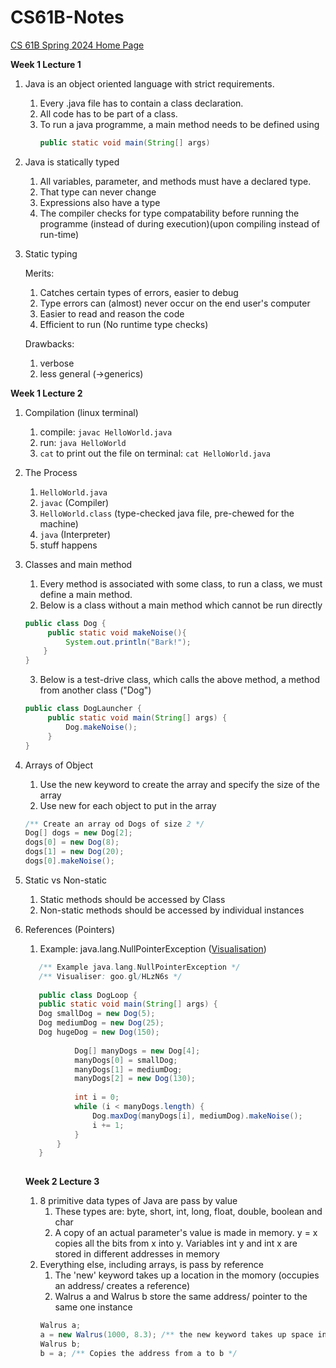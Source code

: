 # CS61B-Notes
[CS 61B Spring 2024 Home Page](https://sp24.datastructur.es)

**Week 1 Lecture 1**
1. Java is an object oriented language with strict requirements.
   1) Every .java file has to contain a class declaration.
   2) All code has to be part of a class.
   3) To run a java programme, a main method needs to be defined using
      ```java
      public static void main(String[] args)
2. Java is statically typed
   1) All variables, parameter, and methods must have a declared type.
   2) That type can never change
   3) Expressions also have a type
   4) The compiler checks for type compatability before running the programme (instead of during execution)(upon compiling instead of run-time)
3. Static typing

   Merits:
   1) Catches certain types of errors, easier to debug
   2) Type errors can (almost) never occur on the end user's computer
   3) Easier to read and reason the code
   4) Efficient to run (No runtime type checks)

   Drawbacks:
   1) verbose
   2) less general (->generics)

**Week 1 Lecture 2**
1. Compilation (linux terminal)
   1) compile: `javac HelloWorld.java`
   2) run: `java HelloWorld`
   3) `cat` to print out the file on terminal: `cat HelloWorld.java`
2. The Process
   1) `HelloWorld.java`
   2) `javac` (Compiler)
   3) `HelloWorld.class` (type-checked java file, pre-chewed for the machine)
   4) `java` (Interpreter)
   5) stuff happens
3. Classes and main method
   1) Every method is associated with some class, to run a class, we must define a main method.
   2) Below is a class without a main method which cannot be run directly
   ```java
   public class Dog {
        public static void makeNoise(){
            System.out.println("Bark!");
       }
   }
   ``` 
   3) Below is a test-drive class, which calls the above method, a method from another class ("Dog")
   ```java
   public class DogLauncher { 
        public static void main(String[] args) {
            Dog.makeNoise();
        }
   } 
   ```
4. Arrays of Object
   1) Use the new keyword to create the array and specify the size of the array
   2) Use new for each object to put in the array
   ```java
   /** Create an array od Dogs of size 2 */
   Dog[] dogs = new Dog[2];
   dogs[0] = new Dog(8);
   dogs[1] = new Dog(20);
   dogs[0].makeNoise();
   ```
5. Static vs Non-static
   1) Static methods should be accessed by Class
   2) Non-static methods should be accessed by individual instances

6. References (Pointers)
   1) Example: java.lang.NullPointerException ([Visualisation](https://goo.gl/HLzN6s))
   ```java
      /** Example java.lang.NullPointerException */
      /** Visualiser: goo.gl/HLzN6s */
      
      public class DogLoop {
      public static void main(String[] args) {
      Dog smallDog = new Dog(5);
      Dog mediumDog = new Dog(25);
      Dog hugeDog = new Dog(150);
      
              Dog[] manyDogs = new Dog[4];
              manyDogs[0] = smallDog;
              manyDogs[1] = mediumDog;
              manyDogs[2] = new Dog(130);
      
              int i = 0;
              while (i < manyDogs.length) {
                  Dog.maxDog(manyDogs[i], mediumDog).makeNoise();
                  i += 1;
              }
          }
      }
      
   ```
   **Week 2 Lecture 3**
   1. 8 primitive data types of Java are pass by value
      1) These types are: byte, short, int, long, float, double, boolean and char
      2) A copy of an actual parameter's value is made in memory.
      y = x copies all the bits from x into y. Variables int y and int x are stored in different addresses in memory
   2. Everything else, including arrays, is pass by reference
      1) The 'new' keyword takes up a location in the momory (occupies an address/ creates a reference)
      2) Walrus a and Walrus b store the same address/ pointer to the same one instance
      ```java
      Walrus a;
      a = new Walrus(1000, 8.3); /** the new keyword takes up space in the memory, a stores the address/ pointer to it */
      Walrus b;
      b = a; /** Copies the address from a to b */
      ```


